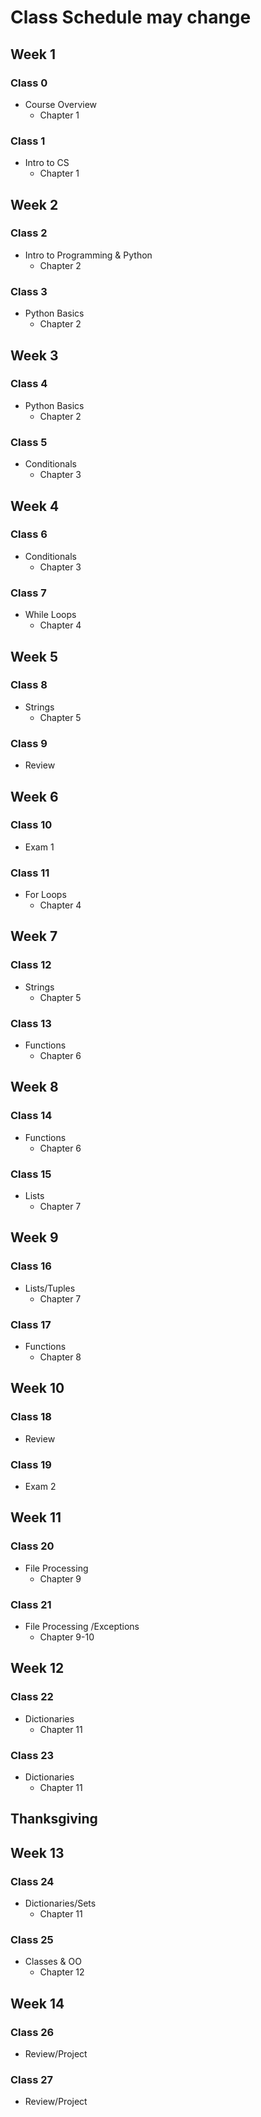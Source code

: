 # Class Schedule may change

## Week 1
### Class 0
* Course Overview
    - Chapter 1 
    
### Class 1
* Intro to CS
    - Chapter 1 
    
    
## Week 2
### Class 2
  * Intro to Programming & Python
      - Chapter 2
      
### Class 3
  * Python Basics 
      - Chapter 2

## Week 3
### Class 4
  * Python Basics 
      - Chapter 2

### Class 5
  * Conditionals
      - Chapter 3

## Week 4
### Class 6
  * Conditionals
      - Chapter 3

### Class 7
  * While Loops
      - Chapter 4

## Week 5
### Class 8
  * Strings
      - Chapter 5

### Class 9
  * Review
  
## Week 6
### Class 10
  * Exam 1

### Class 11
  * For Loops
      - Chapter 4
      
## Week 7
### Class 12
  * Strings 
      - Chapter 5

### Class 13
  * Functions
      - Chapter 6

## Week 8
### Class 14
  * Functions 
      - Chapter 6

### Class 15
  * Lists
      - Chapter 7

## Week 9
### Class 16
  * Lists/Tuples
      - Chapter 7

### Class 17
  * Functions 
      - Chapter 8

## Week 10
### Class 18
  * Review

### Class 19
  * Exam 2

## Week 11
### Class 20
  * File Processing  
      - Chapter 9

### Class 21
  * File Processing /Exceptions 
      - Chapter 9-10

## Week 12
### Class 22
  * Dictionaries 
      - Chapter 11

### Class 23
  * Dictionaries 
      - Chapter 11

## Thanksgiving

## Week 13
### Class 24
  * Dictionaries/Sets
      - Chapter 11

### Class 25
  * Classes & OO
      - Chapter 12

## Week 14
### Class 26
  * Review/Project

### Class 27
  * Review/Project